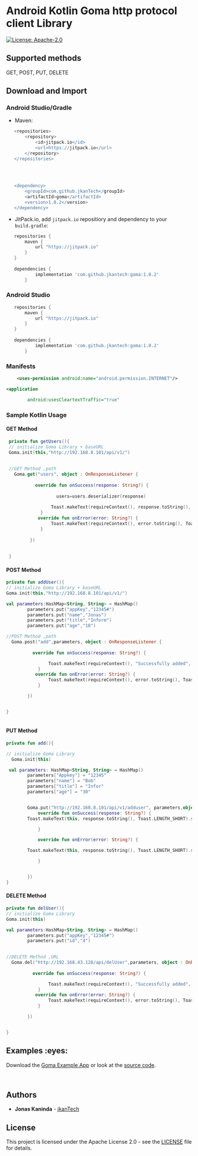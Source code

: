 # Android Kotlin Goma http protocol client Library


[![License: Apache-2.0](https://img.shields.io/badge/License-Apache%202.0-yellow.svg)](http://www.apache.org/licenses/LICENSE-2.0)
## Supported methods

GET, POST, PUT, DELETE

## Download and Import

### Android Studio/Gradle

 - Maven:
 
 ```groovy
	<repositories>
		<repository>
		    <id>jitpack.io</id>
		    <url>https://jitpack.io</url>
		</repository>
	</repositories>
	
	
	

	<dependency>
	    <groupId>com.github.jkanTech</groupId>
	    <artifactId>goma</artifactId>
	    <version>1.0.2</version>
	</dependency>


 ```
 
 - JitPack.io, add `jitpack.io` repositiory and dependency to your `build.gradle`:
 
 ```groovy
    repositories {
        maven {
            url "https://jitpack.io"
        }
    }
	
    dependencies {
	        implementation 'com.github.jkantech:goma:1.0.2'
		}
```

   
### Android Studio

 ```groovy
    repositories {
        maven {
            url "https://jitpack.io"
        }
    }
	
    dependencies {
	        implementation 'com.github.jkantech:goma:1.0.2'
		}
 ```
 ### Manifests
 
```xml
    <uses-permission android:name="android.permission.INTERNET"/>

<application

        android:usesCleartextTraffic="true"

```



### Sample Kotlin Usage 
#### GET Method

```Kotlin
 private fun getUsers(){
 // initialize Goma Library + baseURL
 Goma.init(this,"http://192.168.8.101/api/v1/")
 
         
 //GET Method ,path
   Goma.get("users", object : OnResponseListener {
     
           override fun onSuccess(response: String?) {
             
                   users=users.deserializer(response)
 
                 Toast.makeText(requireContext(), response.toString(), Toast.LENGTH_SHORT).show()
             }
            override fun onError(error: String?) {
                 Toast.makeText(requireContext(), error.toString(), Toast.LENGTH_SHORT).show()
             }
 
         })
 
 
 }

```
#### POST Method

```kotlin
private fun addUser(){
// initialize Goma Library + baseURL
Goma.init(this,"http://192.168.8.101/api/v1/")

val parameters:HashMap<String, String> = HashMap()
        parameters.put("appKey","12345#")
        parameters.put("name","Jonas")
        parameters.put("title","Inform")
        parameters.put("age","18")

//POST Method ,path
  Goma.post("add",parameters, object : OnResponseListener {
    
          override fun onSuccess(response: String?) {

                Toast.makeText(requireContext(), "Successfully added", Toast.LENGTH_SHORT).show()
            }
           override fun onError(error: String?) {
                Toast.makeText(requireContext(), error.toString(), Toast.LENGTH_SHORT).show()
            }

        })


}
    

```
#### PUT Method

```kotlin
private fun add(){

// initialize Goma Library 
  Goma.init(this)

 val parameters: HashMap<String, String> = HashMap()
        parameters["Appkey"] = "12345"
        parameters["name"] = "Bob"
        parameters["title"] = "Infor"
        parameters["age"] = "30"


        Goma.put("http://192.168.8.101/api/v1/adduser", parameters,object :OnResponseListener {
            override fun onSuccess(response: String?) {
        Toast.makeText(this, response.toString(), Toast.LENGTH_SHORT).show()

            }

            override fun onError(error: String?) {

        Toast.makeText(this, response.toString(), Toast.LENGTH_SHORT).show()

            }


        })
}

```

#### DELETE Method

```kotlin
private fun delUser(){
// initialize Goma Library
Goma.init(this)

val parameters:HashMap<String, String> = HashMap()
        parameters.put("appKey","12345#")
        parameters.put("id","4")

        
//DELETE Method ,URL
  Goma.del("http://192.168.43.128/api/delUser",parameters, object : OnResponseListener {
    
          override fun onSuccess(response: String?) {

                Toast.makeText(requireContext(), "Successfully added", Toast.LENGTH_SHORT).show()
            }
           override fun onError(error: String?) {
                Toast.makeText(requireContext(), error.toString(), Toast.LENGTH_SHORT).show()
            }

        })


}

```


<h2 id="examples">Examples :eyes:</h2>

Download the [Goma Example App]() or look at the [source code](https://github.com/jkanTech/goma/tree/master/CrudExample).


<br/>
 
## Authors

* **Jonas Kaninda**  - [jkanTech](https://github.com/jkantech)


## License

This project is licensed under the Apache License 2.0 - see the [LICENSE](LICENSE) file for details.
